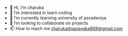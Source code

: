 - 👋 Hi, I’m charuka
- 👀 I’m interested in learn coding
- 🌱 I’m currently learning university of peradeniya
- 💞️ I’m looking to collaborate on projects
- 📫 How to reach me charukadisanayaka869@gmail.com

<!---
charuka342/charuka342 is a ✨ special ✨ repository because its `README.md` (this file) appears on your GitHub profile.
You can click the Preview link to take a look at your changes.
--->
